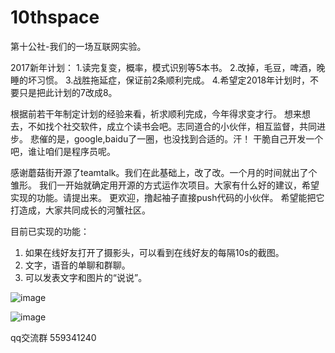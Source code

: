 # 10thspace
第十公社-我们的一场互联网实验。

2017新年计划：
1.读完复变，概率，模式识别等5本书。
2.改掉，毛豆，啤酒，晚睡的坏习惯。
3.战胜拖延症，保证前2条顺利完成。
4.希望定2018年计划时，不要只是把此计划的7改成8。

根据前若干年制定计划的经验来看，祈求顺利完成，今年得求变才行。
想来想去，不如找个社交软件，成立个读书会吧。志同道合的小伙伴，相互监督，共同进步。
悲催的是，google,baidu了一圈，也没找到合适的。汗！
干脆自己开发一个吧，谁让咱们是程序员呢。

感谢蘑菇街开源了teamtalk。我们在此基础上，改了改。一个月的时间就出了个雏形。
我们一开始就确定用开源的方式运作次项目。大家有什么好的建议，希望实现的功能。请提出来。
更欢迎，撸起袖子直接push代码的小伙伴。
希望能把它打造成，大家共同成长的河蟹社区。

目前已实现的功能：
1. 如果在线好友打开了摄影头，可以看到在线好友的每隔10s的截图。
2. 文字，语音的单聊和群聊。
3. 可以发表文字和图片的“说说”。


![image](http://github.com/10thcommune/10thspace/raw/master/1.jpg)

![image](http://github.com/10thcommune/10thspace/raw/master/2.jpg)

qq交流群 559341240
